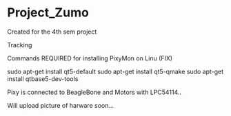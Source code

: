 # Project_Zumo
Created for the 4th sem project

Tracking

Commands REQUIRED for installing PixyMon on Linu (FIX)

sudo apt-get install qt5-default
sudo apt-get install qt5-qmake
sudo apt-get install qtbase5-dev-tools


Pixy is connected to BeagleBone and Motors with LPC54114..

Will upload picture of harware soon...
